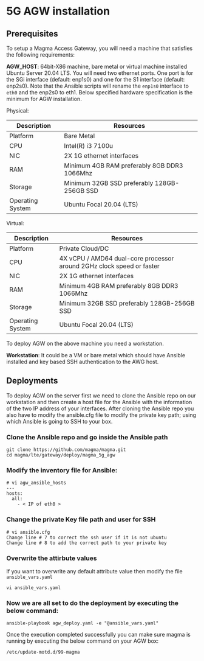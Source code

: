 # 5G AGW installation

## Prerequisites

To setup a Magma Access Gateway, you will need a machine that satisfies the following requirements:

**AGW\_HOST**: 64bit-X86 machine, bare metal or virtual machine installed Ubuntu Server 20.04 LTS. You will need two ethernet ports. One port is for the SGi interface (default: enp1s0) and one for the S1 interface (default: enp2s0). Note that the Ansible scripts will rename the `enp1s0` interface to `eth0` and the enp2s0 to eth1. Below specified hardware specification is the minimum for AGW installation. 

Physical: 

| Description |  Resources |
| -------- | ----------- |
| Platform | Bare Metal |
|CPU | Intel(R) i3 7100u |
| NIC | 2X 1G ethernet interfaces |
| RAM | Minimum 4GB RAM preferably 8GB DDR3 1066Mhz |
| Storage | Minimum 32GB SSD preferably 128GB-256GB SSD |
| Operating System | Ubuntu Focal 20.04 (LTS) |

Virtual:

| Description |  Resources |
| -------- | ----------- |
| Platform | Private Cloud/DC |
|CPU | 4X vCPU / AMD64 dual-core processor around 2GHz clock speed or faster  |
| NIC | 2X 1G ethernet interfaces |
| RAM | Minimum 4GB RAM preferably 8GB DDR3 1066Mhz |
| Storage | Minimum 32GB SSD preferably 128GB-256GB SSD |
| Operating System | Ubuntu Focal 20.04 (LTS) |


To deploy AGW on the above machine you need a workstation. 

**Workstation**: It could be a VM or bare metal which should have Ansible installed and key based SSH authentication to the AWG host.

## Deployments

To deploy AGW on the server first we need to clone the Ansible repo on our workstation and then create a host file for the Ansible with the information of the two IP address of your interfaces. After cloning the Ansible repo you also have to modify the ansible.cfg file to modify the private key path; using which Ansible is going to SSH to your box.

### Clone the Ansible repo and go inside the Ansible path

```
git clone https://github.com/magma/magma.git
cd magma/lte/gateway/deploy/magma_5g_agw
```

### Modify the inventory file for Ansible:

```
# vi agw_ansible_hosts
---
hosts:
  all:
    - < IP of eth0 >
```

### Change the private Key file path and user for SSH
```
# vi ansible.cfg
Change line # 7 to correct the ssh user if it is not ubuntu 
Change line # 8 to add the correct path to your private key 
```
### Overwrite the attirbute values
If you want to overwrite any default attribute value then modify the file `ansible_vars.yaml`
```
vi ansible_vars.yaml
```

### Now we are all set to do the deployment by executing the below command:

```
ansible-playbook agw_deploy.yaml -e "@ansible_vars.yaml"
```

Once the execution completed successfully you can make sure magma is running by executing the below command on your AGW box:

```
/etc/update-motd.d/99-magma
```